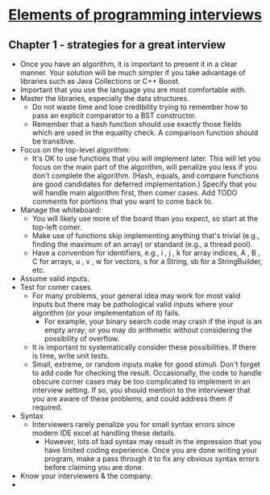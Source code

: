 # [Elements of programming interviews](http://goodreads.com/book/show/16253895)
## Chapter 1 - strategies for a great interview
- Once you have an algorithm, it is important to present it in a clear manner. Your solution will be much simpler if you take advantage of libraries such as Java Collections or C++ Boost.
- Important that you use the language you are most comfortable with.
- Master the libraries, especially the data structures.
	- Do not waste time and lose credibility trying to remember how to pass an explicit comparator to a BST constructor.
	- Remember that a hash function should use exactly those fields which are used in the equality check. A comparison function should be transitive.
- Focus on the top-level algorithm:
	- It's OK to use functions that you will implement later. This will let you focus on the main part of the algorithm, will penalize you less if you don't complete the algorithm. (Hash, equals, and compare functions are good candidates for deferred implementation.) Specify that you will handle main algorithm first, then comer cases. Add TODO comments for portions that you want to come back to.
- Manage the whiteboard:
	- You will likely use more of the board than you expect, so start at the top-left comer.
	- Make use of functions skip implementing anything that's trivial (e.g., finding the maximum of an array) or standard (e.g., a thread pool).
	- Have a convention for identifiers, e.g., i , j , k for array indices, A , B , C for arrays, u , v , w for vectors, s for a String, sb for a StringBuilder, etc.
- Assume valid inputs.
- Test for comer cases.
	- For many problems, your general idea may work for most valid inputs but there may be pathological valid inputs where your algorithm (or your implementation of it) fails.
		- For example, your binary search code may crash if the input is an empty array; or you may do arithmetic without considering the possibility of overflow.
	- It is important to systematically consider these possibilities. If there is time, write unit tests.
	- Small, extreme, or random inputs make for good stimuli. Don't forget to add code for checking the result. Occasionally, the code to handle obscure corner cases may be too complicated to implement in an interview setting. If so, you should mention to the interviewer that you are aware of these problems, and could address them if required.
- Syntax
	- Interviewers rarely penalize you for small syntax errors since modern IDE excel at handling these details.
		- However, lots of bad syntax may result in the impression that you have limited coding experience. Once you are done writing your program, make a pass through it to fix any obvious syntax errors before claiming you are done.
- Know your interviewers & the company.
-